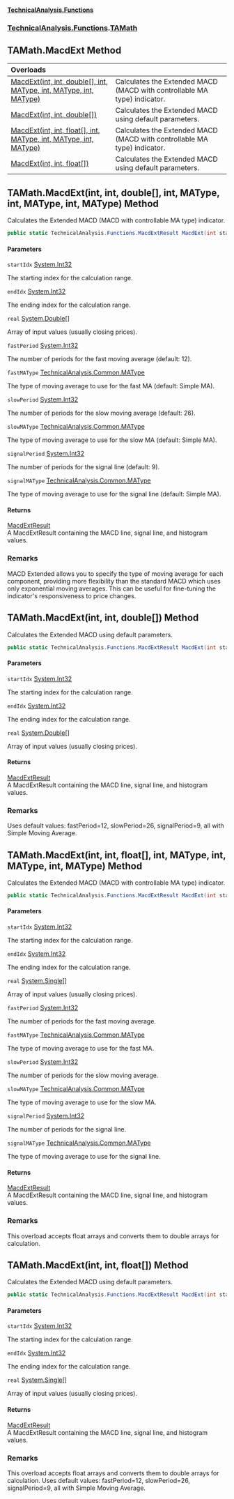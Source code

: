 #### [TechnicalAnalysis\.Functions](Atypical.TechnicalAnalysis.Functions.md 'Atypical\.TechnicalAnalysis\.Functions')
### [TechnicalAnalysis\.Functions](Atypical.TechnicalAnalysis.Functions.md#TechnicalAnalysis.Functions 'TechnicalAnalysis\.Functions').[TAMath](TAMath.md 'TechnicalAnalysis\.Functions\.TAMath')

## TAMath\.MacdExt Method

| Overloads | |
| :--- | :--- |
| [MacdExt\(int, int, double\[\], int, MAType, int, MAType, int, MAType\)](TAMath.MacdExt.md#TechnicalAnalysis.Functions.TAMath.MacdExt(int,int,double[],int,TechnicalAnalysis.Common.MAType,int,TechnicalAnalysis.Common.MAType,int,TechnicalAnalysis.Common.MAType) 'TechnicalAnalysis\.Functions\.TAMath\.MacdExt\(int, int, double\[\], int, TechnicalAnalysis\.Common\.MAType, int, TechnicalAnalysis\.Common\.MAType, int, TechnicalAnalysis\.Common\.MAType\)') | Calculates the Extended MACD \(MACD with controllable MA type\) indicator\. |
| [MacdExt\(int, int, double\[\]\)](TAMath.MacdExt.md#TechnicalAnalysis.Functions.TAMath.MacdExt(int,int,double[]) 'TechnicalAnalysis\.Functions\.TAMath\.MacdExt\(int, int, double\[\]\)') | Calculates the Extended MACD using default parameters\. |
| [MacdExt\(int, int, float\[\], int, MAType, int, MAType, int, MAType\)](TAMath.MacdExt.md#TechnicalAnalysis.Functions.TAMath.MacdExt(int,int,float[],int,TechnicalAnalysis.Common.MAType,int,TechnicalAnalysis.Common.MAType,int,TechnicalAnalysis.Common.MAType) 'TechnicalAnalysis\.Functions\.TAMath\.MacdExt\(int, int, float\[\], int, TechnicalAnalysis\.Common\.MAType, int, TechnicalAnalysis\.Common\.MAType, int, TechnicalAnalysis\.Common\.MAType\)') | Calculates the Extended MACD \(MACD with controllable MA type\) indicator\. |
| [MacdExt\(int, int, float\[\]\)](TAMath.MacdExt.md#TechnicalAnalysis.Functions.TAMath.MacdExt(int,int,float[]) 'TechnicalAnalysis\.Functions\.TAMath\.MacdExt\(int, int, float\[\]\)') | Calculates the Extended MACD using default parameters\. |

<a name='TechnicalAnalysis.Functions.TAMath.MacdExt(int,int,double[],int,TechnicalAnalysis.Common.MAType,int,TechnicalAnalysis.Common.MAType,int,TechnicalAnalysis.Common.MAType)'></a>

## TAMath\.MacdExt\(int, int, double\[\], int, MAType, int, MAType, int, MAType\) Method

Calculates the Extended MACD \(MACD with controllable MA type\) indicator\.

```csharp
public static TechnicalAnalysis.Functions.MacdExtResult MacdExt(int startIdx, int endIdx, double[] real, int fastPeriod, TechnicalAnalysis.Common.MAType fastMAType, int slowPeriod, TechnicalAnalysis.Common.MAType slowMAType, int signalPeriod, TechnicalAnalysis.Common.MAType signalMAType);
```
#### Parameters

<a name='TechnicalAnalysis.Functions.TAMath.MacdExt(int,int,double[],int,TechnicalAnalysis.Common.MAType,int,TechnicalAnalysis.Common.MAType,int,TechnicalAnalysis.Common.MAType).startIdx'></a>

`startIdx` [System\.Int32](https://docs.microsoft.com/en-us/dotnet/api/System.Int32 'System\.Int32')

The starting index for the calculation range\.

<a name='TechnicalAnalysis.Functions.TAMath.MacdExt(int,int,double[],int,TechnicalAnalysis.Common.MAType,int,TechnicalAnalysis.Common.MAType,int,TechnicalAnalysis.Common.MAType).endIdx'></a>

`endIdx` [System\.Int32](https://docs.microsoft.com/en-us/dotnet/api/System.Int32 'System\.Int32')

The ending index for the calculation range\.

<a name='TechnicalAnalysis.Functions.TAMath.MacdExt(int,int,double[],int,TechnicalAnalysis.Common.MAType,int,TechnicalAnalysis.Common.MAType,int,TechnicalAnalysis.Common.MAType).real'></a>

`real` [System\.Double](https://docs.microsoft.com/en-us/dotnet/api/System.Double 'System\.Double')[\[\]](https://docs.microsoft.com/en-us/dotnet/api/System.Array 'System\.Array')

Array of input values \(usually closing prices\)\.

<a name='TechnicalAnalysis.Functions.TAMath.MacdExt(int,int,double[],int,TechnicalAnalysis.Common.MAType,int,TechnicalAnalysis.Common.MAType,int,TechnicalAnalysis.Common.MAType).fastPeriod'></a>

`fastPeriod` [System\.Int32](https://docs.microsoft.com/en-us/dotnet/api/System.Int32 'System\.Int32')

The number of periods for the fast moving average \(default: 12\)\.

<a name='TechnicalAnalysis.Functions.TAMath.MacdExt(int,int,double[],int,TechnicalAnalysis.Common.MAType,int,TechnicalAnalysis.Common.MAType,int,TechnicalAnalysis.Common.MAType).fastMAType'></a>

`fastMAType` [TechnicalAnalysis\.Common\.MAType](https://docs.microsoft.com/en-us/dotnet/api/TechnicalAnalysis.Common.MAType 'TechnicalAnalysis\.Common\.MAType')

The type of moving average to use for the fast MA \(default: Simple MA\)\.

<a name='TechnicalAnalysis.Functions.TAMath.MacdExt(int,int,double[],int,TechnicalAnalysis.Common.MAType,int,TechnicalAnalysis.Common.MAType,int,TechnicalAnalysis.Common.MAType).slowPeriod'></a>

`slowPeriod` [System\.Int32](https://docs.microsoft.com/en-us/dotnet/api/System.Int32 'System\.Int32')

The number of periods for the slow moving average \(default: 26\)\.

<a name='TechnicalAnalysis.Functions.TAMath.MacdExt(int,int,double[],int,TechnicalAnalysis.Common.MAType,int,TechnicalAnalysis.Common.MAType,int,TechnicalAnalysis.Common.MAType).slowMAType'></a>

`slowMAType` [TechnicalAnalysis\.Common\.MAType](https://docs.microsoft.com/en-us/dotnet/api/TechnicalAnalysis.Common.MAType 'TechnicalAnalysis\.Common\.MAType')

The type of moving average to use for the slow MA \(default: Simple MA\)\.

<a name='TechnicalAnalysis.Functions.TAMath.MacdExt(int,int,double[],int,TechnicalAnalysis.Common.MAType,int,TechnicalAnalysis.Common.MAType,int,TechnicalAnalysis.Common.MAType).signalPeriod'></a>

`signalPeriod` [System\.Int32](https://docs.microsoft.com/en-us/dotnet/api/System.Int32 'System\.Int32')

The number of periods for the signal line \(default: 9\)\.

<a name='TechnicalAnalysis.Functions.TAMath.MacdExt(int,int,double[],int,TechnicalAnalysis.Common.MAType,int,TechnicalAnalysis.Common.MAType,int,TechnicalAnalysis.Common.MAType).signalMAType'></a>

`signalMAType` [TechnicalAnalysis\.Common\.MAType](https://docs.microsoft.com/en-us/dotnet/api/TechnicalAnalysis.Common.MAType 'TechnicalAnalysis\.Common\.MAType')

The type of moving average to use for the signal line \(default: Simple MA\)\.

#### Returns
[MacdExtResult](MacdExtResult.md 'TechnicalAnalysis\.Functions\.MacdExtResult')  
A MacdExtResult containing the MACD line, signal line, and histogram values\.

### Remarks
MACD Extended allows you to specify the type of moving average for each component,
providing more flexibility than the standard MACD which uses only exponential moving averages\.
This can be useful for fine\-tuning the indicator's responsiveness to price changes\.

<a name='TechnicalAnalysis.Functions.TAMath.MacdExt(int,int,double[])'></a>

## TAMath\.MacdExt\(int, int, double\[\]\) Method

Calculates the Extended MACD using default parameters\.

```csharp
public static TechnicalAnalysis.Functions.MacdExtResult MacdExt(int startIdx, int endIdx, double[] real);
```
#### Parameters

<a name='TechnicalAnalysis.Functions.TAMath.MacdExt(int,int,double[]).startIdx'></a>

`startIdx` [System\.Int32](https://docs.microsoft.com/en-us/dotnet/api/System.Int32 'System\.Int32')

The starting index for the calculation range\.

<a name='TechnicalAnalysis.Functions.TAMath.MacdExt(int,int,double[]).endIdx'></a>

`endIdx` [System\.Int32](https://docs.microsoft.com/en-us/dotnet/api/System.Int32 'System\.Int32')

The ending index for the calculation range\.

<a name='TechnicalAnalysis.Functions.TAMath.MacdExt(int,int,double[]).real'></a>

`real` [System\.Double](https://docs.microsoft.com/en-us/dotnet/api/System.Double 'System\.Double')[\[\]](https://docs.microsoft.com/en-us/dotnet/api/System.Array 'System\.Array')

Array of input values \(usually closing prices\)\.

#### Returns
[MacdExtResult](MacdExtResult.md 'TechnicalAnalysis\.Functions\.MacdExtResult')  
A MacdExtResult containing the MACD line, signal line, and histogram values\.

### Remarks
Uses default values: fastPeriod=12, slowPeriod=26, signalPeriod=9, all with Simple Moving Average\.

<a name='TechnicalAnalysis.Functions.TAMath.MacdExt(int,int,float[],int,TechnicalAnalysis.Common.MAType,int,TechnicalAnalysis.Common.MAType,int,TechnicalAnalysis.Common.MAType)'></a>

## TAMath\.MacdExt\(int, int, float\[\], int, MAType, int, MAType, int, MAType\) Method

Calculates the Extended MACD \(MACD with controllable MA type\) indicator\.

```csharp
public static TechnicalAnalysis.Functions.MacdExtResult MacdExt(int startIdx, int endIdx, float[] real, int fastPeriod, TechnicalAnalysis.Common.MAType fastMAType, int slowPeriod, TechnicalAnalysis.Common.MAType slowMAType, int signalPeriod, TechnicalAnalysis.Common.MAType signalMAType);
```
#### Parameters

<a name='TechnicalAnalysis.Functions.TAMath.MacdExt(int,int,float[],int,TechnicalAnalysis.Common.MAType,int,TechnicalAnalysis.Common.MAType,int,TechnicalAnalysis.Common.MAType).startIdx'></a>

`startIdx` [System\.Int32](https://docs.microsoft.com/en-us/dotnet/api/System.Int32 'System\.Int32')

The starting index for the calculation range\.

<a name='TechnicalAnalysis.Functions.TAMath.MacdExt(int,int,float[],int,TechnicalAnalysis.Common.MAType,int,TechnicalAnalysis.Common.MAType,int,TechnicalAnalysis.Common.MAType).endIdx'></a>

`endIdx` [System\.Int32](https://docs.microsoft.com/en-us/dotnet/api/System.Int32 'System\.Int32')

The ending index for the calculation range\.

<a name='TechnicalAnalysis.Functions.TAMath.MacdExt(int,int,float[],int,TechnicalAnalysis.Common.MAType,int,TechnicalAnalysis.Common.MAType,int,TechnicalAnalysis.Common.MAType).real'></a>

`real` [System\.Single](https://docs.microsoft.com/en-us/dotnet/api/System.Single 'System\.Single')[\[\]](https://docs.microsoft.com/en-us/dotnet/api/System.Array 'System\.Array')

Array of input values \(usually closing prices\)\.

<a name='TechnicalAnalysis.Functions.TAMath.MacdExt(int,int,float[],int,TechnicalAnalysis.Common.MAType,int,TechnicalAnalysis.Common.MAType,int,TechnicalAnalysis.Common.MAType).fastPeriod'></a>

`fastPeriod` [System\.Int32](https://docs.microsoft.com/en-us/dotnet/api/System.Int32 'System\.Int32')

The number of periods for the fast moving average\.

<a name='TechnicalAnalysis.Functions.TAMath.MacdExt(int,int,float[],int,TechnicalAnalysis.Common.MAType,int,TechnicalAnalysis.Common.MAType,int,TechnicalAnalysis.Common.MAType).fastMAType'></a>

`fastMAType` [TechnicalAnalysis\.Common\.MAType](https://docs.microsoft.com/en-us/dotnet/api/TechnicalAnalysis.Common.MAType 'TechnicalAnalysis\.Common\.MAType')

The type of moving average to use for the fast MA\.

<a name='TechnicalAnalysis.Functions.TAMath.MacdExt(int,int,float[],int,TechnicalAnalysis.Common.MAType,int,TechnicalAnalysis.Common.MAType,int,TechnicalAnalysis.Common.MAType).slowPeriod'></a>

`slowPeriod` [System\.Int32](https://docs.microsoft.com/en-us/dotnet/api/System.Int32 'System\.Int32')

The number of periods for the slow moving average\.

<a name='TechnicalAnalysis.Functions.TAMath.MacdExt(int,int,float[],int,TechnicalAnalysis.Common.MAType,int,TechnicalAnalysis.Common.MAType,int,TechnicalAnalysis.Common.MAType).slowMAType'></a>

`slowMAType` [TechnicalAnalysis\.Common\.MAType](https://docs.microsoft.com/en-us/dotnet/api/TechnicalAnalysis.Common.MAType 'TechnicalAnalysis\.Common\.MAType')

The type of moving average to use for the slow MA\.

<a name='TechnicalAnalysis.Functions.TAMath.MacdExt(int,int,float[],int,TechnicalAnalysis.Common.MAType,int,TechnicalAnalysis.Common.MAType,int,TechnicalAnalysis.Common.MAType).signalPeriod'></a>

`signalPeriod` [System\.Int32](https://docs.microsoft.com/en-us/dotnet/api/System.Int32 'System\.Int32')

The number of periods for the signal line\.

<a name='TechnicalAnalysis.Functions.TAMath.MacdExt(int,int,float[],int,TechnicalAnalysis.Common.MAType,int,TechnicalAnalysis.Common.MAType,int,TechnicalAnalysis.Common.MAType).signalMAType'></a>

`signalMAType` [TechnicalAnalysis\.Common\.MAType](https://docs.microsoft.com/en-us/dotnet/api/TechnicalAnalysis.Common.MAType 'TechnicalAnalysis\.Common\.MAType')

The type of moving average to use for the signal line\.

#### Returns
[MacdExtResult](MacdExtResult.md 'TechnicalAnalysis\.Functions\.MacdExtResult')  
A MacdExtResult containing the MACD line, signal line, and histogram values\.

### Remarks
This overload accepts float arrays and converts them to double arrays for calculation\.

<a name='TechnicalAnalysis.Functions.TAMath.MacdExt(int,int,float[])'></a>

## TAMath\.MacdExt\(int, int, float\[\]\) Method

Calculates the Extended MACD using default parameters\.

```csharp
public static TechnicalAnalysis.Functions.MacdExtResult MacdExt(int startIdx, int endIdx, float[] real);
```
#### Parameters

<a name='TechnicalAnalysis.Functions.TAMath.MacdExt(int,int,float[]).startIdx'></a>

`startIdx` [System\.Int32](https://docs.microsoft.com/en-us/dotnet/api/System.Int32 'System\.Int32')

The starting index for the calculation range\.

<a name='TechnicalAnalysis.Functions.TAMath.MacdExt(int,int,float[]).endIdx'></a>

`endIdx` [System\.Int32](https://docs.microsoft.com/en-us/dotnet/api/System.Int32 'System\.Int32')

The ending index for the calculation range\.

<a name='TechnicalAnalysis.Functions.TAMath.MacdExt(int,int,float[]).real'></a>

`real` [System\.Single](https://docs.microsoft.com/en-us/dotnet/api/System.Single 'System\.Single')[\[\]](https://docs.microsoft.com/en-us/dotnet/api/System.Array 'System\.Array')

Array of input values \(usually closing prices\)\.

#### Returns
[MacdExtResult](MacdExtResult.md 'TechnicalAnalysis\.Functions\.MacdExtResult')  
A MacdExtResult containing the MACD line, signal line, and histogram values\.

### Remarks
This overload accepts float arrays and converts them to double arrays for calculation\.
Uses default values: fastPeriod=12, slowPeriod=26, signalPeriod=9, all with Simple Moving Average\.